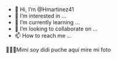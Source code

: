 - 👋 Hi, I’m @Hmartinez41
- 👀 I’m interested in ...
- 🌱 I’m currently learning ...
- 💞️ I’m looking to collaborate on ...
- 📫 How to reach me ...

<!---
Hmartinez41/Hmartinez41 is a ✨ special ✨ repository because its `README.md` (this file) appears on your GitHub profile.
You can click the Preview link to take a look at your changes.
--->
🤟🤟🤟Mimi soy didi puche aquí mire mi foto 

